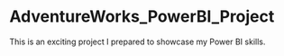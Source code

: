 # AdventureWorks_PowerBI_Project
This is an exciting project I prepared to showcase my Power BI skills.

